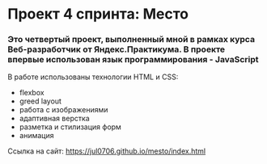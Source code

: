 # Проект 4 спринта: Место

### Это четвертый проект, выполненный мной в рамках курса Веб-разработчик от Яндекс.Практикума. В проекте впервые использован язык программирования - JavaScript

В работе использованы технологии HTML и CSS:
 * flexbox
 * greed layout
 * работа с изображениями
 * адаптивная верстка
 * разметка и стилизация форм
 * анимация

 Ссылка на сайт: https://jul0706.github.io/mesto/index.html
